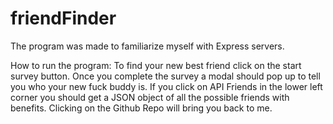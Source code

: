 # friendFinder
The program was made to familiarize myself with Express servers.

How to run the program:
To find your new best friend click on the start survey button. Once you complete the survey a modal should pop up to tell you who your new fuck buddy is. If you click on API Friends in the lower left corner you should get a JSON object of all the possible friends with benefits. Clicking on the Github Repo will bring you back to me.